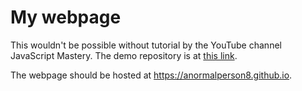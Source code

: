 # My webpage

This wouldn't be possible without tutorial by the YouTube channel JavaScript Mastery.
The demo repository is at [this link](https://github.com/adrianhajdin/brainwave).

The webpage should be hosted at https://anormalperson8.github.io. 

[//]: # (For the old site, please visit https://anormalperson8.neocities.org. &#40;It is not done&#41;)
